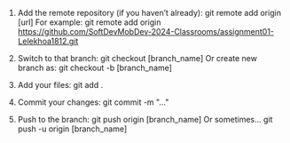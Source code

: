 1. Add the remote repository (if you haven’t already):
git remote add origin [url]
For example:
git remote add origin https://github.com/SoftDevMobDev-2024-Classrooms/assignment01-Lelekhoa1812.git

2. Switch to that branch:
git checkout [branch_name]
Or create new branch as:
git checkout -b [branch_name]

3. Add your files:
git add .

4. Commit your changes:
git commit -m "..."

5. Push to the branch:
git push origin [branch_name]
Or sometimes...
git push -u origin [branch_name]
